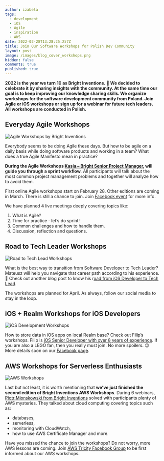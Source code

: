 ```yaml
---
author: izabela
tags:
  - development
  - iOS
  - Agile
  - inspiration
  - AWS
date: 2022-02-28T13:28:25.257Z
title: Join Our Software Workshops for Polish Dev Community
layout: post
image: /images/blog_cover_workshops.png
hidden: false
comments: true
published: true
---
```

**2022 is the year we turn 10 as Bright Inventions. 🎉  We decided to celebrate it by sharing insights with the community. At the same time our goal is to keep improving our knowledge sharing skills. We organize workshops for the software development community from Poland. Join Agile or iOS workshops or sign up for a webinar for future tech leaders. All workshops are conducted in Polish.**

## Everyday Agile Workshops

![Agile Workshops by Bright Inventions](/images/agile_workshops.png)

Everybody seems to be doing Agile these days. But how to be agile on a daily basis while doing software products and working in a team? What does a true Agile Manifesto mean in practice?

**During the Agile Workshops [Kasia – Bright Senior Project Manager](/blog/meet-kasia-a-project-manager-and-an-academic-teacher/), will guide you through a sprint workflow.** All participants will talk about the most common project management problems and together will analyze how to avoid them.

First online Agile workshops start on February 28. Other editions are coming in March. There is still a chance to join. Join [Facebook event](https://www.facebook.com/events/306691164768288/) for more info. 

We have planned 4 live meetings deeply covering topics like:

1. What is Agile?
2. Time for practice - let’s do sprint!
3. Common challenges and how to handle them.
4. Discussion, reflection and questions.

## Road to Tech Leader Workshops

![Road to Tech Lead Workshops](/images/road_to_tech_leader.png)

What is the best way to transition from Software Developer to Tech Leader? Mateusz will help you navigate that career path according to his experience. 🙂  Check out another blog post to know his r[oad from iOS Developer to Tech Lead](/blog/responsibility-and-change-are-his-fuel-meet-mateusz/).

The workshops are planned for April. As always, follow our social media to stay in the loop.

## iOS + Realm Workshops for iOS Developers

![iOS Development Workshops](/images/ios_workshops.png)

How to store data in iOS apps on local Realm base? Check out Filip’s workshops. Filip is [iOS Senior Developer with over 8 years of experience](/blog/ios-developer-with-over-8-years-of-experience-meet-filip/). If you are also a LEGO fan, then you really must join. No more spoilers. 😉 More details soon on our [Facebook page](https://www.facebook.com/bright.inventions).

## AWS Workshops for Serverless Enthusiasts

![AWS Workshops](/images/aws_workshops.png)

Last but not least, it is worth mentioning that **we’ve just finished the second edition of Bright Inventions AWS Workshops**. During 6 webinars, [Piotr Mionskowski from Bright Inventions](/blog/piotr-team-leader-technology-evangelist/) solved with participants plenty of AWS mysteries. They talked about cloud computing covering topics such as:

* databases, 
* serverless, 
* monitoring with CloudWatch, 
* how to use AWS Certificate Manager and more.

Have you missed the chance to join the workshops? Do not worry, more AWS lessons are coming. Join [AWS Tricity Facebook Group](https://www.facebook.com/groups/679812723195646) to be first informed about our AWS workshops.